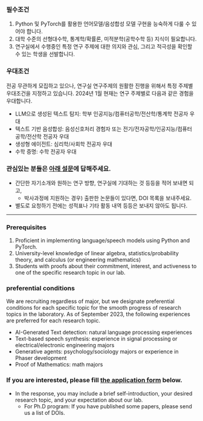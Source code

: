 ### 필수조건
1. Python 및 PyTorch를 활용한 언어모델/음성합성 모델 구현을 능숙하게 다룰 수 있어야 합니다.
2. 대학 수준의 선형대수학, 통계학/확률론, 미적분학(공학수학 등) 지식이 필요합니다.
3. 연구실에서 수행중인 특정 연구 주제에 대한 의지와 관심, 그리고 적극성을 확인할 수 있는 학생을 선발합니다.

### 우대조건
전공 무관하게 모집하고 있으나, 연구실 연구주제의 원활한 진행을 위해서 특정 주제별 우대조건을 지정하고 있습니다.
2024년 1월 현재는 연구 주제별로 다음과 같은 경험을 우대합니다.
- LLM으로 생성된 텍스트 탐지: 학부 인공지능/컴퓨터공학/전산학/통계학 전공자 우대
- 텍스트 기반 음성합성: 음성신호처리 경험자 또는 전기/전자공학/인공지능/컴퓨터공학/전산학 전공자 우대
- 생성형 에이전트: 심리학/사회학 전공자 우대
- 수학 증명: 수학 전공자 우대

### 관심있는 분들은 [아래 설문](https://forms.gle/u32h6cBpgZNPhLAq6)에 답해주세요.
- 간단한 자기소개와 원하는 연구 방향, 연구실에 기대하는 것 등등을 적어 보내면 되고,
   - 박사과정에 지원하는 경우) 출판한 논문들이 있다면, DOI 목록을 보내주세요.
- 별도로 요청하기 전에는 성적표나 기타 활동 내역 등등은 보내지 않아도 됩니다.

---
### Prerequisites
1. Proficient in implementing language/speech models using Python and PyTorch.
2. University-level knowledge of linear algebra, statistics/probability theory, and calculus (or engineering mathematics)
3. Students with proofs about their commitment, interest, and activeness to one of the specific research topic in our lab.

### preferential conditions
We are recruiting regardless of major, but we designate preferential conditions for each specific topic for the smooth progress of research topics in the laboratory.
As of September 2023, the following experiences are preferred for each research topic.
- AI-Generated Text detection: natural language processing experiences
- Text-based speech synthesis: experience in signal processing or electrical/electronic engineering majors
- Generative agents: psychology/sociology majors or experience in Phaser development
- Proof of Mathematics: math majors

### If you are interested, please fill [the application form](https://forms.gle/u32h6cBpgZNPhLAq6) below.
- In the response, you may include a brief self-introduction, your desired research topic, and your expectation about our lab.
   - For Ph.D program: If you have published some papers, please send us a list of DOIs.